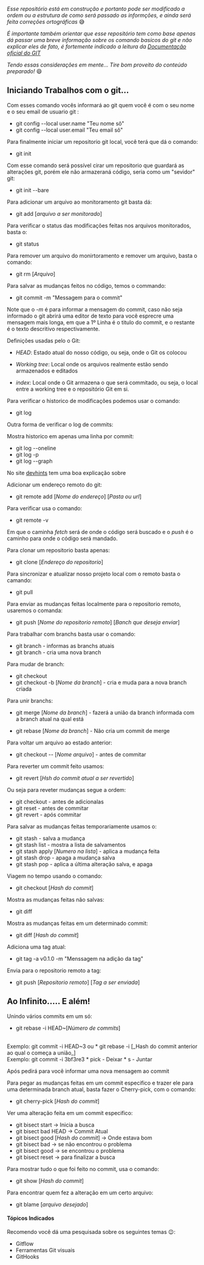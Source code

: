 _Esse repositório está em construção e portanto pode ser modificado a ordem ou a estrutura de como será passado as informções, e ainda será feita correções ortográficas_ 😅

_É importante também orientar que esse repositório tem como base apenas dá passar uma breve informação sobre os comando basicos do git e não explicar eles de fato, é fortemente indicado a leitura da [Documentação oficial do GIT](https://git-scm.com/docs/git/pt_BR)_

_Tendo essas considerações em mente... Tire bom proveito do conteúdo preparado!_ 😄
<br>

## Iniciando Trabalhos com o git...

Com esses comando vocês informará ao git quem você é com o seu nome e o seu email de usuario git :

*  git config --local user.name "Teu nome sô"
*  git config --local user.email "Teu email sô"

Para finalmente iniciar um repositorio git local, você terá que dá o comando:
*  git init

Com esse comando será possível cirar um repositorio que guardará as alterações git, porém ele não armazeraná código, seria como um "sevidor" git:

*  git init --bare

Para adicionar um arquivo ao monitoramento git basta dá:
*  git add [_arquivo a ser monitorado_]

Para verificar o status das modificações feitas nos arquivos monitorados, basta o:

*  git status

Para remover um arquivo do monirtoramento e remover um arquivo, basta o comando:

*  git rm [_Arquivo_]

Para salvar as mudanças feitos no código, temos o commando:
*  git commit -m "Messagem para o commit"

  Note que o _-m_ é para informar a mensagem do commit, caso não seja informado
  o git abrirá uma editor de texto para você esprecre uma mensagem mais longa,
  em que a 1º Linha é o titulo do commit, e o restante é o texto descritivo respectivamente.

Definições usadas pelo o Git:

* *HEAD*: Estado atual do nosso código, ou seja, onde o Git os colocou

* *Working tree*: Local onde os arquivos realmente estão sendo armazenados e editados

* *index*: Local onde o Git armazena o que será commitado, ou seja, o local entre a working tree e o repositório Git em si.

Para verificar o historico de modificações podemos usar o comando:

* git log

Outra forma de verificar o log de commits:

Mostra historico em apenas uma linha por commit:

* git log --oneline
* git log -p
* git log --graph

No site [devhints](https://devhints.io/git-log) tem uma boa explicação sobre

Adicionar um endereço remoto do git:
*   git remote add [_Nome do endereço_] [_Pasta ou url_]

Para verificar usa o comando:

*   git remote -v

   Em que o  caminha _fetch_ será de onde o código será buscado e o _push_ é o caminho para onde o código será mandado.

Para clonar um repositorio basta apenas:

*  git clone [_Endereço do repositorio_]

Para sincronizar e atualizar nosso projeto local com o remoto basta o camando:

*  git pull

Para enviar as mudanças feitas localmente para o repositorio remoto, usaremos o comanda:
*  git push [_Nome do repositorio remoto_] [_Banch que deseja enviar_]


Para trabalhar com branchs basta usar o comando:

*  git branch - informas as branchs atuais
*  git branch <nome da branch> - cria uma nova branch

Para mudar de branch:
*  git checkout <nome da branch>
*  git checkout -b [_Nome da branch_] - cria e muda para a nova branch criada

Para unir branchs:
*  git merge [_Nome da branch_] - fazerá a união da branch informada com a branch atual na qual está

*  git rebase [_Nome da branch_] - Não cria um commit de merge

Para voltar um arquivo ao estado anterior:
*  git checkout -- [_Nome arquivo_] - antes de commitar

Para reverter um commit feito usamos:
*  git revert [_Hsh do commit atual a ser revertido_]

Ou seja para reveter mudanças segue a ordem:
*  git checkout - antes de adicionalas
*  git reset - antes de commitar
*  git revert - após commitar

Para salvar as mudanças feitas temporariamente usamos o:
*  git stash - salva a mudança
*  git stash list - mostra a lista de salvamentos
*  git stash apply [_Numero na lista_] - aplica a mudança feita
*  git stash drop - apaga a mudança salva
*  git stash pop - aplica a última alteração salva, e apaga

Viagem no tempo usando o comando:
*  git checkout [_Hash do commit_]

Mostra as mudanças feitas não salvas:
*  git diff

Mostra as mudanças feitas em um determinado commit:
*  git diff [_Hash do commit_]

Adiciona uma tag atual:
*  git tag -a v0.1.0 -m "Menssagem na adição da tag"

Envia para o repositorio remoto a tag:
*  git push [_Repositorio remoto_] [_Tag a ser enviada_]

## Ao Infinito..... E além!

Unindo vários commits em um só:

* git rebase -i HEAD~[_Número de commits_]
 <br/>
Exemplo:
     git commit -i HEAD~3
ou
* git rebase -i [_Hash do commit anterior ao qual o começa a união_]
<br>
Exemplo:
     git commit -i 3bf3re3
* pick - Deixar
* s - Juntar

Após pedirá para você informar uma nova mensagem ao commit

Para pegar as mudanças feitas em um commit especifico e trazer ele para uma determinada branch atual, basta fazer o Cherry-pick, com o comando:

* git cherry-pick [_Hash do commit_]

Ver uma alteração feita em um commit especifico:

* git bisect start -> Inicia a busca
* git bisect bad HEAD -> Commit Atual
* git bisect good [_Hash do commit_] -> Onde estava bom
* git bisect bad -> se não encontrou o problema
* git bisect good -> se encontrou o problema
* git bisect reset -> para finalizar a busca

Para mostrar tudo o que foi feito no commit, usa o comando:

* git show [_Hash do commit_]

Para encontrar quem fez a alteração em um certo arquivo:

* git blame [_arquivo desejado_]

#### Tópicos Indicados
Recomendo você dá uma pesquisada sobre os seguintes temas 😉:
* Gitflow
* Ferramentas Git visuais
* GitHooks
